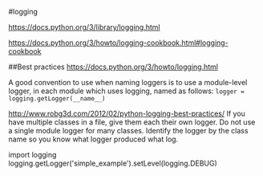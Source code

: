 #logging

https://docs.python.org/3/library/logging.html

https://docs.python.org/3/howto/logging-cookbook.html#logging-cookbook

##Best practices
https://docs.python.org/3/howto/logging.html

A good convention to use when naming loggers is to use a module-level logger, in each module which uses logging, named as follows:
`logger = logging.getLogger(__name__)`

http://www.robg3d.com/2012/02/python-logging-best-practices/
If you have multiple classes in a file, give them each their own logger. Do not use a single module logger for many classes. 
Identify the logger by the class name so you know what logger produced what log.

import logging
logging.getLogger('simple_example').setLevel(logging.DEBUG)